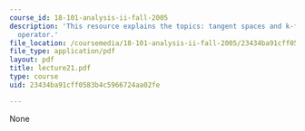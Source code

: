 ```yaml
---
course_id: 18-101-analysis-ii-fall-2005
description: 'This resource explains the topics: tangent spaces and k-forms, the d
  operator.'
file_location: /coursemedia/18-101-analysis-ii-fall-2005/23434ba91cff0583b4c5966724aa02fe_lecture21.pdf
file_type: application/pdf
layout: pdf
title: lecture21.pdf
type: course
uid: 23434ba91cff0583b4c5966724aa02fe

---
```

None